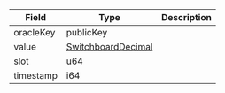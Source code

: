 | Field     | Type                                                       | Description |
| --------- | ---------------------------------------------------------- | ----------- |
| oracleKey | publicKey                                                  |             |
| value     | [SwitchboardDecimal](/solana/idl/types/switchboarddecimal) |             |
| slot      | u64                                                        |             |
| timestamp | i64                                                        |             |
